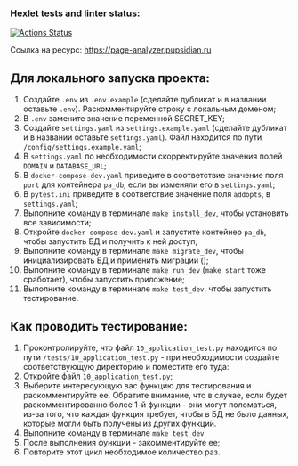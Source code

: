 ### Hexlet tests and linter status:

[![Actions Status](https://github.com/VictorVangeli/python-project-83/actions/workflows/hexlet-check.yml/badge.svg)](https://github.com/VictorVangeli/python-project-83/actions)

Ссылка на ресурс: https://page-analyzer.pupsidian.ru

## Для локального запуска проекта:
1. Создайте `.env` из `.env.example` (сделайте дубликат и в названии оставьте `.env`). Раскомментируйте строку с локальным доменом;
2. В `.env` замените значение переменной SECRET_KEY;
3. Создайте `settings.yaml` из `settings.example.yaml` (сделайте дубликат и в названии оставьте `settings.yaml`). Файл находится по пути `/config/settings.example.yaml`;
4. В `settings.yaml` по необходимости скорректируйте значения полей `DOMAIN` и `DATABASE_URL`;
5. В `docker-compose-dev.yaml` приведите в соответствие значение поля `port` для контейнера `pa_db`, если вы изменяли его в `settings.yaml`;
6. В `pytest.ini` приведите в соответствие значение поля `addopts`, в `settings.yaml`;
7. Выполните команду в терминале `make install_dev`, чтобы установить все зависимости;
8. Откройте `docker-compose-dev.yaml` и запустите контейнер `pa_db`, чтобы запустить БД и получить к ней доступ;
9. Выполните команду в терминале `make migrate_dev`, чтобы инициализировать БД и применить миграции ();
10. Выполните команду в терминале `make run_dev` (`make start` тоже сработает), чтобы запустить приложение;
11. Выполните команду в терминале `make test_dev`, чтобы запустить тестирование.

## Как проводить тестирование:
1. Проконтролируйте, что файл `10_application_test.py` находится по пути `/tests/10_application_test.py` - при необходимости создайте соответствующую директорию и поместите его туда:
2. Откройте файл `10_application_test.py`;
3. Выберите интересующую вас функцию для тестирования и раскомментируйте ее. Обратите внимание, что в случае, если будет раскомментированно более 1-й функции - они могут поломаться, из-за того, что каждая функция требует, чтобы в БД не было данных, которые могли быть получены из других функций.
4. Выполните команду в терминале `make test_dev`
5. После выполнения функции - закомментируйте ее;
6. Повторите этот цикл необходимое количество раз.

